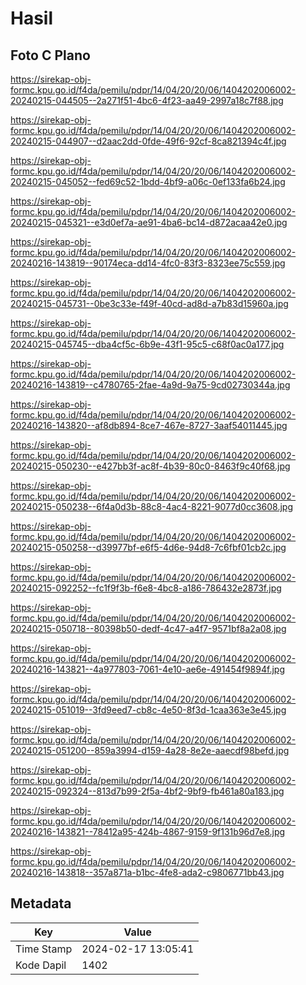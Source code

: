# Hasil

## Foto C Plano

https://sirekap-obj-formc.kpu.go.id/f4da/pemilu/pdpr/14/04/20/20/06/1404202006002-20240215-044505--2a271f51-4bc6-4f23-aa49-2997a18c7f88.jpg

https://sirekap-obj-formc.kpu.go.id/f4da/pemilu/pdpr/14/04/20/20/06/1404202006002-20240215-044907--d2aac2dd-0fde-49f6-92cf-8ca821394c4f.jpg

https://sirekap-obj-formc.kpu.go.id/f4da/pemilu/pdpr/14/04/20/20/06/1404202006002-20240215-045052--fed69c52-1bdd-4bf9-a06c-0ef133fa6b24.jpg

https://sirekap-obj-formc.kpu.go.id/f4da/pemilu/pdpr/14/04/20/20/06/1404202006002-20240215-045321--e3d0ef7a-ae91-4ba6-bc14-d872acaa42e0.jpg

https://sirekap-obj-formc.kpu.go.id/f4da/pemilu/pdpr/14/04/20/20/06/1404202006002-20240216-143819--90174eca-dd14-4fc0-83f3-8323ee75c559.jpg

https://sirekap-obj-formc.kpu.go.id/f4da/pemilu/pdpr/14/04/20/20/06/1404202006002-20240215-045731--0be3c33e-f49f-40cd-ad8d-a7b83d15960a.jpg

https://sirekap-obj-formc.kpu.go.id/f4da/pemilu/pdpr/14/04/20/20/06/1404202006002-20240215-045745--dba4cf5c-6b9e-43f1-95c5-c68f0ac0a177.jpg

https://sirekap-obj-formc.kpu.go.id/f4da/pemilu/pdpr/14/04/20/20/06/1404202006002-20240216-143819--c4780765-2fae-4a9d-9a75-9cd02730344a.jpg

https://sirekap-obj-formc.kpu.go.id/f4da/pemilu/pdpr/14/04/20/20/06/1404202006002-20240216-143820--af8db894-8ce7-467e-8727-3aaf54011445.jpg

https://sirekap-obj-formc.kpu.go.id/f4da/pemilu/pdpr/14/04/20/20/06/1404202006002-20240215-050230--e427bb3f-ac8f-4b39-80c0-8463f9c40f68.jpg

https://sirekap-obj-formc.kpu.go.id/f4da/pemilu/pdpr/14/04/20/20/06/1404202006002-20240215-050238--6f4a0d3b-88c8-4ac4-8221-9077d0cc3608.jpg

https://sirekap-obj-formc.kpu.go.id/f4da/pemilu/pdpr/14/04/20/20/06/1404202006002-20240215-050258--d39977bf-e6f5-4d6e-94d8-7c6fbf01cb2c.jpg

https://sirekap-obj-formc.kpu.go.id/f4da/pemilu/pdpr/14/04/20/20/06/1404202006002-20240215-092252--fc1f9f3b-f6e8-4bc8-a186-786432e2873f.jpg

https://sirekap-obj-formc.kpu.go.id/f4da/pemilu/pdpr/14/04/20/20/06/1404202006002-20240215-050718--80398b50-dedf-4c47-a4f7-9571bf8a2a08.jpg

https://sirekap-obj-formc.kpu.go.id/f4da/pemilu/pdpr/14/04/20/20/06/1404202006002-20240216-143821--4a977803-7061-4e10-ae6e-491454f9894f.jpg

https://sirekap-obj-formc.kpu.go.id/f4da/pemilu/pdpr/14/04/20/20/06/1404202006002-20240215-051019--3fd9eed7-cb8c-4e50-8f3d-1caa363e3e45.jpg

https://sirekap-obj-formc.kpu.go.id/f4da/pemilu/pdpr/14/04/20/20/06/1404202006002-20240215-051200--859a3994-d159-4a28-8e2e-aaecdf98befd.jpg

https://sirekap-obj-formc.kpu.go.id/f4da/pemilu/pdpr/14/04/20/20/06/1404202006002-20240215-092324--813d7b99-2f5a-4bf2-9bf9-fb461a80a183.jpg

https://sirekap-obj-formc.kpu.go.id/f4da/pemilu/pdpr/14/04/20/20/06/1404202006002-20240216-143821--78412a95-424b-4867-9159-9f131b96d7e8.jpg

https://sirekap-obj-formc.kpu.go.id/f4da/pemilu/pdpr/14/04/20/20/06/1404202006002-20240216-143818--357a871a-b1bc-4fe8-ada2-c9806771bb43.jpg


## Metadata

| Key        | Value               |
| ---------- | ------------------- |
| Time Stamp | 2024-02-17 13:05:41 |
| Kode Dapil | 1402                |



